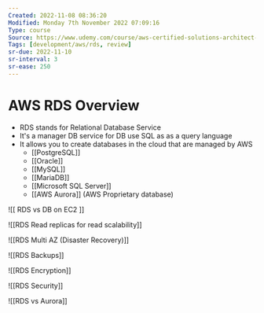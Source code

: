```yaml
---
Created: 2022-11-08 08:36:20
Modified: Monday 7th November 2022 07:09:16
Type: course
Source: https://www.udemy.com/course/aws-certified-solutions-architect-associate-saa-c01/?xref=E0Aed11STH4LPUQvCz0GJFABTmM=
Tags: [development/aws/rds, review]
sr-due: 2022-11-10
sr-interval: 3
sr-ease: 250
---
```


# AWS RDS Overview

- RDS stands for Relational Database Service
- It's a manager DB service for DB use SQL as as a query language
- It allows you to create databases in the cloud that are managed by AWS
    - [[PostgreSQL]]
    - [[Oracle]]
    - [[MySQL]]
    - [[MariaDB]]
    - [[Microsoft SQL Server]]
    - [[AWS Aurora]] (AWS Proprietary database)

![[ RDS vs DB on EC2 ]]

![[RDS Read replicas for read scalability]]

![[RDS Multi AZ (Disaster Recovery)]]


![[RDS Backups]]

![[RDS Encryption]]

![[RDS Security]]

![[RDS vs Aurora]]



